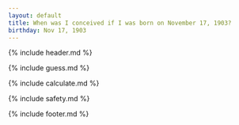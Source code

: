 ```yaml
---
layout: default
title: When was I conceived if I was born on November 17, 1903?
birthday: Nov 17, 1903
---
```


{% include header.md %}

{% include guess.md %}

{% include calculate.md %}

{% include safety.md %}

{% include footer.md %}



